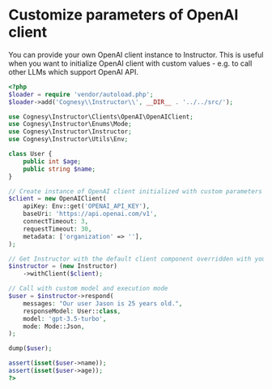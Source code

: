 # Customize parameters of OpenAI client

You can provide your own OpenAI client instance to Instructor. This is useful
when you want to initialize OpenAI client with custom values - e.g. to call
other LLMs which support OpenAI API.


```php
<?php
$loader = require 'vendor/autoload.php';
$loader->add('Cognesy\\Instructor\\', __DIR__ . '../../src/');

use Cognesy\Instructor\Clients\OpenAI\OpenAIClient;
use Cognesy\Instructor\Enums\Mode;
use Cognesy\Instructor\Instructor;
use Cognesy\Instructor\Utils\Env;

class User {
    public int $age;
    public string $name;
}

// Create instance of OpenAI client initialized with custom parameters
$client = new OpenAIClient(
    apiKey: Env::get('OPENAI_API_KEY'),
    baseUri: 'https://api.openai.com/v1',
    connectTimeout: 3,
    requestTimeout: 30,
    metadata: ['organization' => ''],
);

// Get Instructor with the default client component overridden with your own
$instructor = (new Instructor)
    ->withClient($client);

// Call with custom model and execution mode
$user = $instructor->respond(
    messages: "Our user Jason is 25 years old.",
    responseModel: User::class,
    model: 'gpt-3.5-turbo',
    mode: Mode::Json,
);

dump($user);

assert(isset($user->name));
assert(isset($user->age));
?>
```
